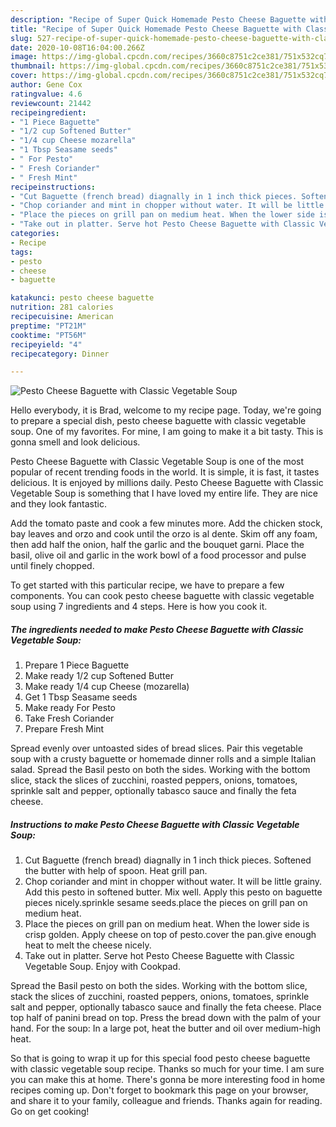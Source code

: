 ```yaml
---
description: "Recipe of Super Quick Homemade Pesto Cheese Baguette with Classic Vegetable Soup"
title: "Recipe of Super Quick Homemade Pesto Cheese Baguette with Classic Vegetable Soup"
slug: 527-recipe-of-super-quick-homemade-pesto-cheese-baguette-with-classic-vegetable-soup
date: 2020-10-08T16:04:00.266Z
image: https://img-global.cpcdn.com/recipes/3660c8751c2ce381/751x532cq70/pesto-cheese-baguette-with-classic-vegetable-soup-recipe-main-photo.jpg
thumbnail: https://img-global.cpcdn.com/recipes/3660c8751c2ce381/751x532cq70/pesto-cheese-baguette-with-classic-vegetable-soup-recipe-main-photo.jpg
cover: https://img-global.cpcdn.com/recipes/3660c8751c2ce381/751x532cq70/pesto-cheese-baguette-with-classic-vegetable-soup-recipe-main-photo.jpg
author: Gene Cox
ratingvalue: 4.6
reviewcount: 21442
recipeingredient:
- "1 Piece Baguette"
- "1/2 cup Softened Butter"
- "1/4 cup Cheese mozarella"
- "1 Tbsp Seasame seeds"
- " For Pesto"
- " Fresh Coriander"
- " Fresh Mint"
recipeinstructions:
- "Cut Baguette (french bread) diagnally in 1 inch thick pieces. Softened the butter with help of spoon. Heat grill pan."
- "Chop coriander and mint in chopper without water. It will be little grainy. Add this pesto in softened butter. Mix well. Apply this pesto on baguette pieces nicely.sprinkle sesame seeds.place the pieces on grill pan on medium heat."
- "Place the pieces on grill pan on medium heat. When the lower side is crisp golden. Apply cheese on top of pesto.cover the pan.give enough heat to melt the cheese nicely."
- "Take out in platter. Serve hot Pesto Cheese Baguette with Classic Vegetable Soup. Enjoy with Cookpad."
categories:
- Recipe
tags:
- pesto
- cheese
- baguette

katakunci: pesto cheese baguette 
nutrition: 281 calories
recipecuisine: American
preptime: "PT21M"
cooktime: "PT56M"
recipeyield: "4"
recipecategory: Dinner

---
```



![Pesto Cheese Baguette with Classic Vegetable Soup](https://img-global.cpcdn.com/recipes/3660c8751c2ce381/751x532cq70/pesto-cheese-baguette-with-classic-vegetable-soup-recipe-main-photo.jpg)

Hello everybody, it is Brad, welcome to my recipe page. Today, we're going to prepare a special dish, pesto cheese baguette with classic vegetable soup. One of my favorites. For mine, I am going to make it a bit tasty. This is gonna smell and look delicious.

Pesto Cheese Baguette with Classic Vegetable Soup is one of the most popular of recent trending foods in the world. It is simple, it is fast, it tastes delicious. It is enjoyed by millions daily. Pesto Cheese Baguette with Classic Vegetable Soup is something that I have loved my entire life. They are nice and they look fantastic.

Add the tomato paste and cook a few minutes more. Add the chicken stock, bay leaves and orzo and cook until the orzo is al dente. Skim off any foam, then add half the onion, half the garlic and the bouquet garni. Place the basil, olive oil and garlic in the work bowl of a food processor and pulse until finely chopped.


To get started with this particular recipe, we have to prepare a few components. You can cook pesto cheese baguette with classic vegetable soup using 7 ingredients and 4 steps. Here is how you cook it.

<!--inarticleads1-->

##### The ingredients needed to make Pesto Cheese Baguette with Classic Vegetable Soup:

1. Prepare 1 Piece Baguette
1. Make ready 1/2 cup Softened Butter
1. Make ready 1/4 cup Cheese (mozarella)
1. Get 1 Tbsp Seasame seeds
1. Make ready  For Pesto
1. Take  Fresh Coriander
1. Prepare  Fresh Mint


Spread evenly over untoasted sides of bread slices. Pair this vegetable soup with a crusty baguette or homemade dinner rolls and a simple Italian salad. Spread the Basil pesto on both the sides. Working with the bottom slice, stack the slices of zucchini, roasted peppers, onions, tomatoes, sprinkle salt and pepper, optionally tabasco sauce and finally the feta cheese. 

<!--inarticleads2-->

##### Instructions to make Pesto Cheese Baguette with Classic Vegetable Soup:

1. Cut Baguette (french bread) diagnally in 1 inch thick pieces. Softened the butter with help of spoon. Heat grill pan.
1. Chop coriander and mint in chopper without water. It will be little grainy. Add this pesto in softened butter. Mix well. Apply this pesto on baguette pieces nicely.sprinkle sesame seeds.place the pieces on grill pan on medium heat.
1. Place the pieces on grill pan on medium heat. When the lower side is crisp golden. Apply cheese on top of pesto.cover the pan.give enough heat to melt the cheese nicely.
1. Take out in platter. Serve hot Pesto Cheese Baguette with Classic Vegetable Soup. Enjoy with Cookpad.


Spread the Basil pesto on both the sides. Working with the bottom slice, stack the slices of zucchini, roasted peppers, onions, tomatoes, sprinkle salt and pepper, optionally tabasco sauce and finally the feta cheese. Place top half of panini bread on top. Press the bread down with the palm of your hand. For the soup: In a large pot, heat the butter and oil over medium-high heat. 

So that is going to wrap it up for this special food pesto cheese baguette with classic vegetable soup recipe. Thanks so much for your time. I am sure you can make this at home. There's gonna be more interesting food in home recipes coming up. Don't forget to bookmark this page on your browser, and share it to your family, colleague and friends. Thanks again for reading. Go on get cooking!
